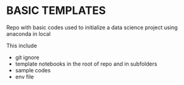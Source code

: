 # BASIC TEMPLATES
Repo with basic codes used to initialize a data science project using anaconda in local

This include
- git ignore
- template notebooks in the root of repo and in subfolders
- sample codes
- env file